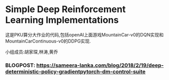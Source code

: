 # Simple Deep Reinforcement Learning Implementations
这是PKU算分大作业的代码,包括openAI上面游戏MountainCar-v0的DQN实现和MountainCarContinuous-v0的DDPG实现.

小组成员:胡家琛,林涛,黄乔

### BLOGPOST: https://sameera-lanka.com/blog/2018/2/19/deep-deterministic-policy-gradientpytorch-dm-control-suite
